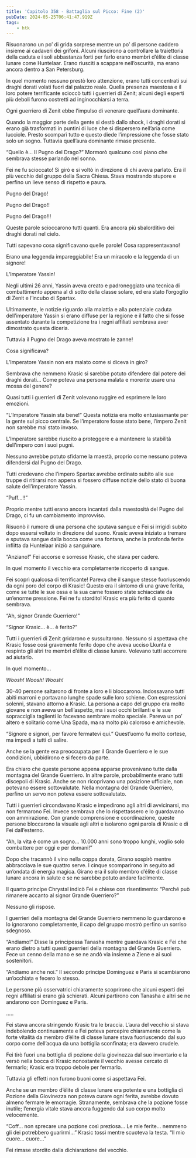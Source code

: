 ```yaml
---
title: 'Capitolo 358 - Battaglia sul Picco: Fine (2)'
pubDate: 2024-05-25T06:41:47.919Z
tags:
    - htk
---
```


Risuonarono un po’ di grida sorprese mentre un po’ di persone caddero insieme ai cadaveri dei grifoni. Alcuni riuscirono a controllare la traiettoria della caduta e i soli abbastanza forti per farlo erano membri d’élite di classe lunare come Huntelaar. Erano riusciti a scappare nell’oscurità, ma erano ancora dentro a San Petersburg.

In quel momento nessuno prestò loro attenzione, erano tutti concentrati sui draghi dorati volati fuori dal palazzo reale. Quella presenza maestosa e il loro potere terrificante scioccò tutti i guerrieri di Zenit; alcuni degli esperti più deboli furono costretti ad inginocchiarsi a terra.

Ogni guerriero di Zenit ebbe l’impulso di venerare quell’aura dominante.

Quando la maggior parte della gente si destò dallo shock, i draghi dorati si erano già trasformati in puntini di luce che si dispersero nell’aria come lucciole. Presto scomparì tutto e questo diede l’impressione che fosse stato solo un sogno. Tuttavia quell’aura dominante rimase presente.

“Quello è… Il Pugno del Drago?” Mormorò qualcuno così piano che sembrava stesse parlando nel sonno.

Fei ne fu scioccato! Si girò e si voltò in direzione di chi aveva parlato. Era il più vecchio del gruppo della Sacra Chiesa. Stava mostrando stupore e perfino un lieve senso di rispetto e paura.

Pugno del Drago!

Pugno del Drago!!

Pugno del Drago!!!

Queste parole scioccarono tutti quanti. Era ancora più sbalorditivo dei draghi dorati nel cielo.

Tutti sapevano cosa significavano quelle parole! Cosa rappresentavano!

Erano una leggenda impareggiabile! Era un miracolo e la leggenda di un signore!

L’Imperatore Yassin!

Negli ultimi 26 anni, Yassin aveva creato e padroneggiato una tecnica di combattimento appena al di sotto della classe solare, ed era stato l’orgoglio di Zenit e l’incubo di Spartax.

Ultimamente, le notizie riguardo alla malattia e alla potenziale caduta dell’imperatore Yassin si erano diffuse per la regione e il fatto che si fosse assentato durante la competizione tra i regni affiliati sembrava aver dimostrato questa diceria.

Tuttavia il Pugno del Drago aveva mostrato le zanne!

Cosa significava?

L’Imperatore Yassin non era malato come si diceva in giro?

Sembrava che nemmeno Krasic si sarebbe potuto difendere dal potere dei draghi dorati… Come poteva una persona malata e morente usare una mossa del genere?

Quasi tutti i guerrieri di Zenit volevano ruggire ed esprimere le loro emozioni.

“L’Imperatore Yassin sta bene!” Questa notizia era molto entusiasmante per la gente sul picco centrale. Se l’imperatore fosse stato bene, l’impero Zenit non sarebbe mai stato invaso.

L’Imperatore sarebbe riuscito a proteggere e a mantenere la stabilità dell’impero con i suoi pugni.

Nessuno avrebbe potuto sfidarne la maestà, proprio come nessuno poteva difendersi dal Pugno del Drago.

Tutti credevano che l’impero Spartax avrebbe ordinato subito alle sue truppe di ritirarsi non appena si fossero diffuse notizie dello stato di buona salute dell’imperatore Yassin.

“Puff…!!”

Proprio mentre tutti erano ancora incantati dalla maestosità del Pugno del Drago, ci fu un cambiamento improvviso.

Risuonò il rumore di una persona che sputava sangue e Fei si irrigidì subito dopo essersi voltato in direzione del suono. Krasic aveva iniziato a tremare e sputava sangue dalla bocca come una fontana, anche la profonda ferite inflitta da Huntelaar iniziò a sanguinare.

“Anziano!” Fei accorse e sorresse Krasic, che stava per cadere.

In quel momento il vecchio era completamente ricoperto di sangue.

Fei scoprì qualcosa di terrificante! Pareva che il sangue stesse fuoriuscendo da ogni poro del corpo di Krasic! Questo era il sintomo di una grave ferita, come se tutte le sue ossa e la sua carne fossero state schiacciate da un’enorme pressione. Fei ne fu stordito! Krasic era più ferito di quanto sembrava.

“Ah, signor Grande Guerriero!”

“Signor Krasic… è… è ferito?”

Tutti i guerrieri di Zenit gridarono e sussultarono. Nessuno si aspettava che Krasic fosse così gravemente ferito dopo che aveva ucciso Lkunta e respinto gli altri tre membri d’élite di classe lunare. Volevano tutti accorrere ad aiutarlo.

In quel momento…

<em>Woosh! Woosh! Woosh!</em>

30-40 persone saltarono di fronte a loro e li bloccarono. Indossavano tutti abiti marroni e portavano lunghe spade sulle loro schiene. Con espressioni solenni, stavano attorno a Krasic. La persona a capo del gruppo era molto giovane e non aveva un bell’aspetto, ma i suoi occhi brillanti e le sue sopracciglia taglienti lo facevano sembrare molto speciale. Pareva un po’ altero e solitario come Una Spada, ma ra molto più caloroso e amichevole.

“Signore e signori, per favore fermatevi qui.” Quest’uomo fu molto cortese, ma impedì a tutti di salire.

Anche se la gente era preoccupata per il Grande Guerriero e le sue condizioni, ubbidirono e si fecero da parte.

Era chiaro che queste persone appena apparse provenivano tutte dalla montagna del Grande Guerriero. In altre parole, probabilmente erano tutti discepoli di Krasic. Anche se non ricoprivano una posizione ufficiale, non potevano essere sottovalutate. Nella montagna del Grande Guerriero, perfino un servo non poteva essere sottovalutato.

Tutti i guerrieri circondavano Krasic e impedirono agli altri di avvicinarsi, ma non fermarono Fei. Invece sembrava che lo rispettassero e lo guardavano con ammirazione. Con grande comprensione e coordinazione, queste persone bloccarono la visuale agli altri e isolarono ogni parola di Krasic e di Fei dall’esterno.

“Ah, la vita è come un sogno… 10.000 anni sono troppo lunghi, voglio solo combattere per oggi e per domani!”

Dopo che tracannò il vino nella coppa dorata, Girano sospirò mentre abbracciava le sue quattro serve. I cinque scomparirono in seguito ad un’ondata di energia magica. Girano era il solo membro d’élite di classe lunare ancora in salute e se ne sarebbe potuto andare facilmente.

Il quarto principe Chrystal indicò Fei e chiese con risentimento: “Perché può rimanere accanto al signor Grande Guerriero?”

Nessuno gli rispose.

I guerrieri della montagna del Grande Guerriero nemmeno lo guardarono e lo ignorarono completamente, il capo del gruppo mostrò perfino un sorriso sdegnoso.

“Andiamo!” Disse la principessa Tanasha mentre guardava Krasic e Fei che erano dietro a tutti questi guerrieri della montagna del Grande Guerriero. Fece un cenno della mano e se ne andò via insieme a Ziene e ai suoi sostenitori.

“Andiamo anche noi.” Il secondo principe Dominguez e Paris si scambiarono un’occhiata e fecero lo stesso.

Le persone più osservatrici chiaramente scoprirono che alcuni esperti dei regni affiliati si erano già schierati. Alcuni partirono con Tanasha e altri se ne andarono con Dominguez e Paris.

…..

Fei stava ancora stringendo Krasic tra le braccia. L’aura del vecchio si stava indebolendo continuamente e Fei poteva percepire chiaramente come la forte vitalità da membro d’élite di classe lunare stava fuoriuscendo dal suo corpo come dell’acqua da una bottiglia sconfinata; era davvero crudele.

Fei tirò fuori una bottiglia di pozione della giovinezza dal suo inventario e la versò nella bocca di Krasic nonostante il vecchio avesse cercato di fermarlo; Krasic era troppo debole per fermarlo.

Tuttavia gli effetti non furono buoni come si aspettava Fei.

Anche se un membro d’élite di classe lunare era potente e una bottiglia di Pozione della Giovinezza non poteva curare ogni ferita, avrebbe dovuto almeno fermare le emorragie. Stranamente, sembrava che la pozione fosse inutile; l’energia vitale stava ancora fuggendo dal suo corpo molto velocemente.

“Coff… non sprecare una pozione così preziosa… Le mie ferite… nemmeno gli dei potrebbero guarirmi…” Krasic tossì mentre scuoteva la testa. “Il mio cuore… cuore…”

Fei rimase stordito dalla dichiarazione del vecchio.
